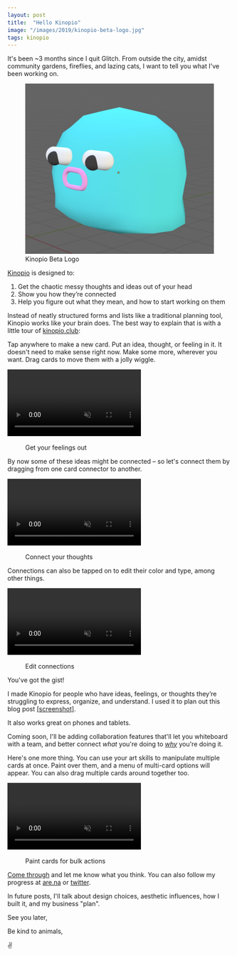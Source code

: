 ```yaml
---
layout: post
title:  "Hello Kinopio"
image: "/images/2019/kinopio-beta-logo.jpg"
tags: kinopio
---
```


It's been ~3 months since I quit Glitch. From outside the city, amidst community gardens, fireflies, and lazing cats, I want to tell you what I've been working on.

<figure>
  <img src="/images/2019/kinopio-beta-logo.jpg">
  <figcaption>Kinopio Beta Logo</figcaption>
</figure>

[Kinopio](https://kinopio.club) is designed to:
1. Get the chaotic messy thoughts and ideas out of your head
2. Show you how they’re connected
3. Help you figure out what they mean, and how to start working on them

Instead of neatly structured forms and lists like a traditional planning tool, Kinopio works like your brain does. The best way to explain that is with a little tour of [kinopio.club](https://kinopio.club):

Tap anywhere to make a new card. Put an idea, thought, or feeling in it. It doesn't need to make sense right now. Make some more, wherever you want. Drag cards to move them with a jolly wiggle.

<p>
  <video autoplay loop muted playsinline>
    <source src="/images/2019/basic-cards.mp4">
  </video>
</p>
<figure>
  <figcaption>Get your feelings out</figcaption>
</figure>

By now some of these ideas might be connected – so let's connect them by dragging from one card connector to another.

<p>
  <video autoplay loop muted playsinline>
    <source src="/images/2019/connecting.mp4">
  </video>
</p>
<figure>
  <figcaption>Connect your thoughts</figcaption>
</figure>

Connections can also be tapped on to edit their color and type, among other things.

<p>
  <video autoplay loop muted playsinline>
    <source src="/images/2019/connection-details.mp4">
  </video>
</p>
<figure>
  <figcaption>Edit connections</figcaption>
</figure>

You've got the gist!

I made Kinopio for people who have ideas, feelings, or thoughts they’re struggling to express, organize, and understand. I used it to plan out this blog post [[screenshot]](/images/2019/screenshot-blog-planning-kinopio.png).

It also works great on phones and tablets.

Coming soon, I'll be adding collaboration features that'll let you whiteboard with a team, and better connect _what_ you're doing to [_why_](http://pketh.org/better-things.html) you're doing it.

Here's one more thing. You can use your art skills to manipulate multiple cards at once. Paint over them, and a menu of multi-card options will appear. You can also drag multiple cards around together too.

<p>
  <video autoplay loop muted playsinline>
    <source src="/images/2019/multi-card-actions.mp4">
  </video>
</p>
<figure>
  <figcaption>Paint cards for bulk actions</figcaption>
</figure>

[Come through](https://kinopio.club) and let me know what you think. You can also follow my progress at [are.na](https://www.are.na/kinopio) or [twitter](https://twitter.com/KinopioClub).

In future posts, I'll talk about design choices, aesthetic influences, how I built it, and my business "plan".

See you later,

Be kind to animals,

✌️